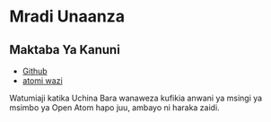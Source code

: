 # Mradi Unaanza

## Maktaba Ya Kanuni

* [Github](https://github.com/3TiSite)
* [atomi wazi](https://atomgit.com/orgs/3ti)

Watumiaji katika Uchina Bara wanaweza kufikia anwani ya msingi ya msimbo ya Open Atom hapo juu, ambayo ni haraka zaidi.
